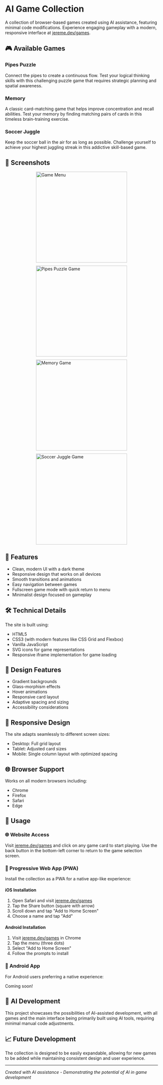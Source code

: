 # AI Game Collection
A collection of browser-based games created using AI assistance, featuring minimal code modifications. Experience engaging gameplay with a modern, responsive interface at [jereme.dev/games](https://jereme.dev/games).

## 🎮 Available Games

### Pipes Puzzle
Connect the pipes to create a continuous flow. Test your logical thinking skills with this challenging puzzle game that requires strategic planning and spatial awareness.

### Memory
A classic card-matching game that helps improve concentration and recall abilities. Test your memory by finding matching pairs of cards in this timeless brain-training exercise.

### Soccer Juggle
Keep the soccer ball in the air for as long as possible. Challenge yourself to achieve your highest juggling streak in this addictive skill-based game.

## 📸 Screenshots
<div style="display: flex; flex-wrap: wrap; gap: 10px; justify-content: center;">
    <img src="https://jereme.dev/games/images/screenshots/landing.png" width="300" alt="Game Menu"/>
    <img src="https://jereme.dev/games/images/screenshots/pipes-puzzle.png" width="300" alt="Pipes Puzzle Game"/>
    <img src="https://jereme.dev/games/images/screenshots/memory.png" width="300" alt="Memory Game"/>
    <img src="https://jereme.dev/games/images/screenshots/soccer-juggle.png" width="300" alt="Soccer Juggle Game"/>
</div>


## 🚀 Features
- Clean, modern UI with a dark theme
- Responsive design that works on all devices
- Smooth transitions and animations
- Easy navigation between games
- Fullscreen game mode with quick return to menu
- Minimalist design focused on gameplay

## 🛠️ Technical Details
The site is built using:
- HTML5
- CSS3 (with modern features like CSS Grid and Flexbox)
- Vanilla JavaScript
- SVG icons for game representations
- Responsive iframe implementation for game loading

## 🎨 Design Features
- Gradient backgrounds
- Glass-morphism effects
- Hover animations
- Responsive card layout
- Adaptive spacing and sizing
- Accessibility considerations

## 📱 Responsive Design
The site adapts seamlessly to different screen sizes:
- Desktop: Full grid layout
- Tablet: Adjusted card sizes
- Mobile: Single column layout with optimized spacing

## 🌐 Browser Support
Works on all modern browsers including:
- Chrome
- Firefox
- Safari
- Edge

## 🔄 Usage

### 🌐 Website Access
Visit [jereme.dev/games](https://jereme.dev/games) and click on any game card to start playing. Use the back button in the bottom-left corner to return to the game selection screen.

### 📱 Progressive Web App (PWA)
Install the collection as a PWA for a native app-like experience:

#### iOS Installation
1. Open Safari and visit [jereme.dev/games](https://jereme.dev/games)
2. Tap the Share button (square with arrow)
3. Scroll down and tap "Add to Home Screen"
4. Choose a name and tap "Add"

#### Android Installation
1. Visit [jereme.dev/games](https://jereme.dev/games) in Chrome
2. Tap the menu (three dots)
3. Select "Add to Home Screen"
4. Follow the prompts to install

### 📲 Android App
For Android users preferring a native experience:

Coming soon!

## 🤖 AI Development
This project showcases the possibilities of AI-assisted development, with all games and the main interface being primarily built using AI tools, requiring minimal manual code adjustments.

## 📈 Future Development
The collection is designed to be easily expandable, allowing for new games to be added while maintaining consistent design and user experience.

---
*Created with AI assistance - Demonstrating the potential of AI in game development*
